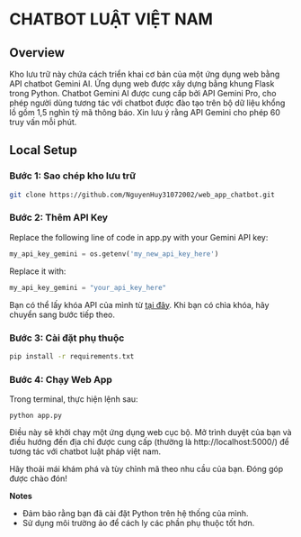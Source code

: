 # CHATBOT LUẬT VIỆT NAM
## Overview
Kho lưu trữ này chứa cách triển khai cơ bản của một ứng dụng web bằng API chatbot Gemini AI. Ứng dụng web được xây dựng bằng khung Flask trong Python. Chatbot Gemini AI được cung cấp bởi API Gemini Pro, cho phép người dùng tương tác với chatbot được đào tạo trên bộ dữ liệu khổng lồ gồm 1,5 nghìn tỷ mã thông báo. 
Xin lưu ý rằng API Gemini cho phép 60 truy vấn mỗi phút.

## Local Setup

### Bước 1: Sao chép kho lưu trữ
```bash
git clone https://github.com/NguyenHuy31072002/web_app_chatbot.git
```

### Bước 2: Thêm API Key
Replace the following line of code in app.py with your Gemini API key:
```python
my_api_key_gemini = os.getenv('my_new_api_key_here')
```
Replace it with:

```python
my_api_key_gemini = "your_api_key_here"
```
Bạn có thể lấy khóa API của mình từ [tại đây](https://makersuite.google.com/app/apikey). Khi bạn có chìa khóa, hãy chuyển sang bước tiếp theo.


### Bước 3: Cài đặt phụ thuộc
```bash
pip install -r requirements.txt
```
### Bước 4: Chạy Web App
Trong terminal, thực hiện lệnh sau:

```
python app.py
```

Điều này sẽ khởi chạy một ứng dụng web cục bộ. Mở trình duyệt của bạn và điều hướng đến địa chỉ được cung cấp (thường là http://localhost:5000/) để tương tác với chatbot luật pháp việt nam.

Hãy thoải mái khám phá và tùy chỉnh mã theo nhu cầu của bạn. Đóng góp được chào đón!

**Notes**
* Đảm bảo rằng bạn đã cài đặt Python trên hệ thống của mình.
* Sử dụng môi trường ảo để cách ly các phần phụ thuộc tốt hơn.
